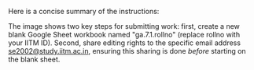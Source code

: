Here is a concise summary of the instructions:

The image shows two key steps for submitting work: first, create a new blank Google Sheet workbook named "ga.7.1.rollno" (replace rollno with your IITM ID). Second, share editing rights to the specific email address se2002@study.iitm.ac.in, ensuring this sharing is done *before* starting on the blank sheet.